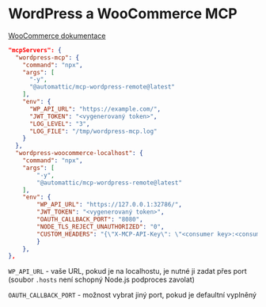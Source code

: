 # WordPress a WooCommerce MCP

[WooCommerce dokumentace](https://developer.woocommerce.com/docs/features/mcp/#connecting-to-the-mcp-server)

```json
"mcpServers": {
  "wordpress-mcp": {
    "command": "npx",
    "args": [
      "-y",
      "@automattic/mcp-wordpress-remote@latest"
    ],
    "env": {
      "WP_API_URL": "https://example.com/",
      "JWT_TOKEN": "<vygenerovaný token>",
      "LOG_LEVEL": "3",
      "LOG_FILE": "/tmp/wordpress-mcp.log"
    }
  },
  "wordpress-woocommerce-localhost": {
    "command": "npx",
    "args": [
        "-y",
        "@automattic/mcp-wordpress-remote@latest"
    ],
    "env": {
        "WP_API_URL": "https://127.0.0.1:32786/",
        "JWT_TOKEN": "<vygenerovaný token>",
        "OAUTH_CALLBACK_PORT": "8080",
        "NODE_TLS_REJECT_UNAUTHORIZED": "0",
        "CUSTOM_HEADERS": "{\"X-MCP-API-Key\": \"<consumer key>:<consumer_secret>\"}"
        }
    },
},
```

`WP_API_URL` - vaše URL, pokud je na localhostu, je nutné ji zadat přes port (soubor `.hosts` není schopný Node.js podproces zavolat)

`OAUTH_CALLBACK_PORT` - možnost vybrat jiný port, pokud je defaultní vyplněný
